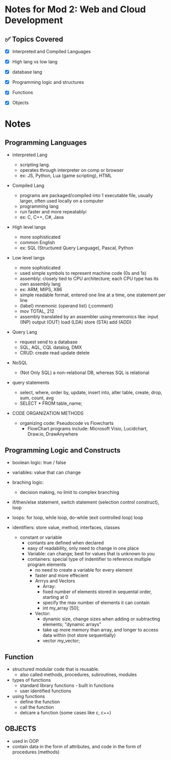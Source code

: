 # Notes for Mod 2: Web and Cloud Development

## ✅ Topics Covered
- [x] Interpreted and Compiled Languages
- [x] High lang vs low lang
- [x] database lang
- [x] Programming logic and structures
- [x] Functions
- [x] Objects




# Notes

## Programming Languages
- interpreted Lang
  - scripting lang.
  - operates through interpreter on comp or browser
  - ex: JS, Python, Lua (game scripting), HTML
- Compiled Lang
  - programs are packaged/compiled into 1 executable file, usually larger, often used locally on a computer
  - programming lang
  - run faster and more repeatablyi
  - ex: C, C++, C#, Java

- High level langs
  - more sophisticated
  - common English
  - ex: SQL (Structured Query Language), Pascal, Python

- Low level langs
  - more sophisticated
  - used simple symbols to represent machine code (0s and 1s)
  - assembly: closely tied to CPU architecture; each CPU type has its own assembly lang
  - ex: ARM, MIPS, X86
  - simple readable format, entered one line at a time, one statement per line
  - {label} mnemonic {operand list} {;comment}
  - mov TOTAL, 212
  - assembly translated by an assembler using mnemonics like: input (INP) output (OUT) load (LDA) store (STA) add (ADD)

- Query Lang
   - request send to a database 
   - SQL, AQL, CQL datalog, DMX
   - CRUD: create read update delete

 - NoSQL
    - (Not Only SQL) a non-relational DB, whereas SQL is relational

 - query statements
    - select, where, order by, update, insert into, alter table, create, drop, sum, count, avg
    - SELECT * FROM table_name;

- CODE ORGANIZATION METHODS
    - organizing code: Pseudocode vs Flowcharts
        - FlowChart programs include: Microsoft Visio, Lucidchart, Draw.io, DrawAnywhere

## Programming Logic and Constructs
- boolean logic: true / false
- variables: value that can change
- braching logic:
    - decision making, no limit to complex branching
- if/then/else statement, switch statement (selection control construct), loop
- loops: for loop, while loop, do-while (exit controlled loop) loop

- identifiers: store value, method, interfaces, classes
    - constant or variable
        - contants are defined when declared
        - easy of readability, only need to change in one place
        - Variable: can change; best for values that is unknown to you
        - containers: special type of indentifier to reference multiple program elements
            - no need to create a variable for every  element
            - faster and more effecient
            - Arrrys and Vectors
                - Array:
                - fixed number of elements stored in sequental order, starting at 0
                - specify the max number of elements it can contain
                - int my_array [50];
            - Vector:
                - dynamic size, change sizes when adding or subtracting elements; "dynamic arrays"
                - take up more memory than array, and longer to access data within (not store sequentially)
                - vector <int> my_vector;

## Function
- structured modular code that is reusable.
    - also called methods, procedures, subroutines, modules
- types of functions
    - standard library functions - built in functions
    - user identified functions
- using functions
    - define the function
    - call the function
    - delcare a function (some cases like c, c++)
 
## OBJECTS
- used in OOP
- contain data in the form of attributes, and code in the form of procedures (methods)





































































